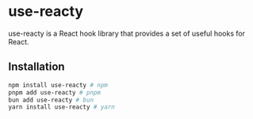 # use-reacty

use-reacty is a React hook library that provides a set of useful hooks for React.

## Installation

```bash
npm install use-reacty # npm
pnpm add use-reacty # pnpm
bun add use-reacty # bun
yarn install use-reacty # yarn
```
